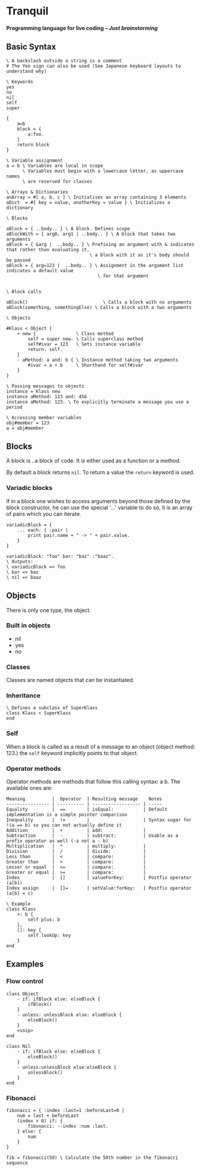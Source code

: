 # Tranquil
#### Programming language for live coding – *Just brainstorming*

## Basic Syntax

```
\ A backslash outside a string is a comment 
¥ The Yen sign can also be used (See Japanese keyboard layouts to understand why)

\ Keywords
yes
no
nil
self
super

{
	a=b
	block = {
		a:foo.
	}
	return block
}

\ Variable assignment
a = b \ Variables are local in scope
      \ Variables must begin with a lowercase letter, as uppercase names
      \ are reserved for classes

\ Arrays & Dictionaries
anArray = #[ a, b, c ] \ Initialises an array containing 3 elements
aDict  = #{ key = value, anotherKey = value } \ Initializes a dictionary

\ Blocks

aBlock = { ..body.. } \ A block. Defines scope
aBlockWith = { arg0, arg1 | ..body.. } \ A block that takes two arguments
aBlock = { &arg |  ..body.. } \ Prefixing an argument with & indicates that rather than evaluating it,
                               \ a block with it as it's body should be passed
aBlock = { arg=123 |  ..body.. } \ Assignment in the argument list indicates a default value
                                  \ for that argument


\ Block calls

aBlock()                            \ Calls a block with no arguments
aBlock(something, somethingElse) \ Calls a block with a two arguments

\ Objects

#Klass < Object {
	+ new {               \ Class method
		self = super new. \ Calls superclass method
		self#ivar = 123   \ Sets instance variable
		return: self.
	}
	- aMethod: a and: b { \ Instance method taking two arguments
		#ivar = a + b     \ Shorthand for self#ivar
	}
}

\ Passing messages to objects
instance = Klass new
instance aMethod: 123 and: 456
instance aMethod: 123. \ To explicitly terminate a message you use a period

\ Accessing member variables
obj#member = 123
a = obj#member
```

## Blocks

A block is ..a block of code. It is either used as a function or a method.

By default a block returns `nil`. To return a value the `return` keyword is used.

### Variadic blocks
If in a block one wishes to access arguments beyond those defined by the block constructor, he can use the special '...' variable to do so, it is an array of pairs which you can iterate.

```
variadicBlock = {
	... each: { :pair |
		print pair.name + " -> " + pair.value.
	}
}

variadicBlock: "foo" bar: "baz" :"baaz".
\ Outputs:
\ variadicBlock => foo
\ bar => baz
\ nil => baaz
```

## Objects

There is only one type, the object.

### Built in objects

* nil
* yes
* no


### Classes
Classes are named objects that can be instantiated.

### Inheritance

```
\ Defines a subclass of SuperKlass
class Klass < SuperKlass
end
```

### Self
When a block is called as a result of a message to an object (object method: 123.) the `self` keyword implicitly points to that object.

### Operator methods

Operator methods are methods that follow this calling syntax: a <operator> b. The available ones are:

```
Meaning          |  Operator  | Resulting message    Notes
---------------- | ---------- | ------------------ | -----
Equality         |  ==        | isEqual:           | Default implementation is a simple pointer comparison
Inequality       |  !=        |                    | Syntax sugar for !(a == b) so you can not actually define it
Addition         |  +         | add:               | 
Subtraction      |  -         | subtract:          | Usable as a prefix operator as well (-a not a - b)
Multiplication   |  *         | multiply:          | 
Division         |  /         | divide:            | 
Less than        |  <         | compare:           |
Greater than     |  >         | compare:           |
Lesser or equal  |  <=        | compare:           |
Greater or equal |  >=        | compare:           |
Index            |  []        | valueForKey:       | Postfix operator (a[b])
Index assign     |  []=       | setValue:forKey:   | Postfix operator (a[b] = c)

\ Example
class Klass
	+: b {
		self plus: b
	},
	[]: key {
		self lookUp: key
	}
end
```

## Examples

### Flow control
```
class Object
	- if: ifBlock else: elseBlock {
		ifBlock()
	}
	- unless: unlessBlock else: elseBlock {
		elseBlock()
	}
	<snip>
end

class Nil
	- if: ifBlock else: elseBlock {
		elseBlock()
	}
	- unless:unlessBlock else:elseBlock {
		unlessBlock()
	}
end
```

### Fibonacci
```
fibonacci = { :index :last=1 :beforeLast=0 |
	num = last + beforeLast			
	(index > 0) if: {
		fibonacci: --index :num :last.
	} else: {
		num
	}
}

fib = fibonacci(50) \ Calculate the 50th number in the fibonacci sequence
```